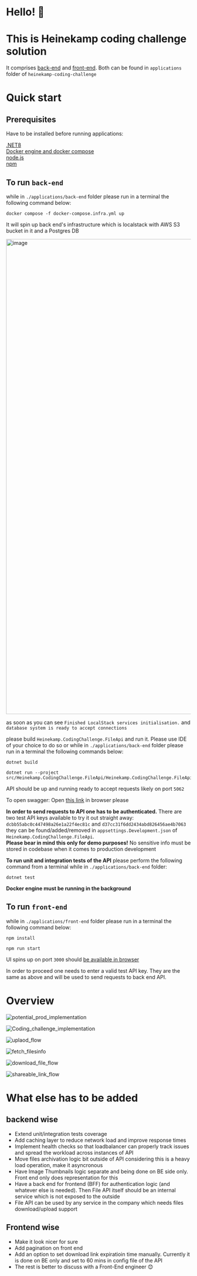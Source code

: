 # Hello! 👋
# This is Heinekamp coding challenge solution

It comprises <a href="./applications/back-end">back-end</a> and 
<a href="./applications/front-end">front-end</a>. Both can be found in `applications` folder of 
`heinekamp-coding-challenge`

# Quick start

## Prerequisites
Have to be installed before running applications:

<a href="https://dotnet.microsoft.com/en-us/download/dotnet/8.0">.NET8</a></br>
<a href="https://docs.docker.com/desktop/">Docker engine and docker compose</a></br>
<a href="https://nodejs.org/en/download">node.js</a></br>
<a href="https://docs.npmjs.com/downloading-and-installing-node-js-and-npm">npm</a></br>

## To run `back-end`

while in `./applications/back-end` folder please run in a terminal the following command below:

````
docker compose -f docker-compose.infra.yml up
````
It will spin up back end's infrastructure which is localstack with AWS S3 bucket in it and a Postgres DB

<img width="1291" alt="image" src="https://github.com/stsiazhkin/heinekamp-coding-challenge/assets/22170119/9a6ef69d-fba0-40c7-b0d3-47e923286cc9">


as soon as you can see  `Finished LocalStack services initialisation.` and `database system is ready to accept connections`

please build `Heinekamp.CodingChallenge.FileApi` and run it. 
Please use IDE of your choice to do so or while in `./applications/back-end` folder please run in a terminal the 
following commands below:

````
dotnet build
````
````
dotnet run --project src/Heinekamp.CodingChallenge.FileApi/Heinekamp.CodingChallenge.FileApi.csproj
````

API should be up and running ready to accept requests likely on port `5062` 

To open swagger: 
Open <a href="http://localhost:5062/swagger/index.html">this link</a> in browser please

**In order to send requests to API one has to be authenticated.**
There are two test API keys available to try it out straight away:</br>
`dcbb55abc0c447498a26e1a22f4ec81c` and `d37cc31f6dd2434abd826456ae4b7063` </br> 
they can be found/added/removed in 
`appsettings.Development.json` of `Heinekamp.CodingChallenge.FileApi`. </br> 
**Please bear in mind this only for demo purposes!** No sensitive info must be stored 
in codebase when it comes to production development

**To run unit and integration tests of the API** please perform the following command from a terminal while in `./applications/back-end` folder:
````
dotnet test
````
**Docker engine must be running in the background**


## To run `front-end`

while in `./applications/front-end` folder please run in a terminal the following command below:

````
npm install
````
````
npm run start
````
UI spins up on port `3000` should <a href="http://localhost:3000">be available in browser</a>

In order to proceed one needs to enter a valid test API key. They are the same as above and will be used to send requests 
to back end API.

# Overview

![potential_prod_implementation](https://github.com/stsiazhkin/heinekamp-coding-challenge/assets/22170119/5c1e6709-5922-46c8-9127-85bd146398c9)

![Coding_challenge_implementation](https://github.com/stsiazhkin/heinekamp-coding-challenge/assets/22170119/837b87ad-5fe5-4272-be35-d0f01b287577)

![uplaod_flow](https://github.com/stsiazhkin/heinekamp-coding-challenge/assets/22170119/e9b3f30b-776b-4c81-998e-1e62811025b5)

![fetch_filesinfo](https://github.com/stsiazhkin/heinekamp-coding-challenge/assets/22170119/13020de8-3066-4658-8923-e8b81bb37a1b)

![download_file_flow](https://github.com/stsiazhkin/heinekamp-coding-challenge/assets/22170119/60f62b07-68b7-4815-8d28-059d5291984e)

![shareable_link_flow](https://github.com/stsiazhkin/heinekamp-coding-challenge/assets/22170119/71ea68a8-ad43-4522-becc-e954f31c9b1d)

# What else has to be added
## backend wise
* Extend unit/integration tests coverage
* Add caching layer to reduce network load and improve response times
* Implement health checks so that loadbalancer can properly track issues and spread the workload across instances of API
* Move files archivation logic bit outside of API considering this is a heavy load operation, make it asyncronous
* Have Image Thumbnails logic separate and being done on BE side only. Front end only does representation for this
* Have a back end for frontend (BFF) for authentication logic (and whatever else is needed). Then File API itself should be an internal service which is not exposed to the outside
* File API can be used by any service in the company which needs files download/upload support

## Frontend wise
* Make it look nicer for sure
* Add pagination on front end
* Add an option to set download link expiratioin time manually. Currently it is done on BE only and set to 60 mins in config file of the API
* The rest is better to discuss with a Front-End engineer 😊






